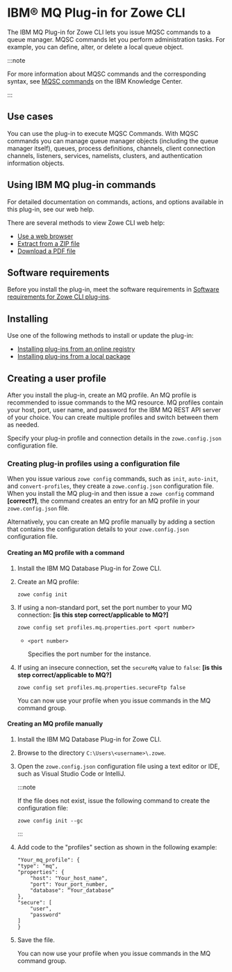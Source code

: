 # IBM® MQ Plug-in for Zowe CLI

The IBM MQ Plug-in for Zowe CLI lets you issue MQSC commands to a queue manager. MQSC commands let you perform administration tasks. For example, you can define, alter, or delete a local queue object.

:::note

For more information about MQSC commands and the corresponding syntax, see [MQSC commands](https://www.ibm.com/support/knowledgecenter/en/SSFKSJ_9.1.0/com.ibm.mq.ref.adm.doc/q085130_.htm) on the IBM Knowledge Center.

:::

## Use cases

You can use the plug-in to execute MQSC Commands. With MQSC commands you can manage queue manager objects (including the queue manager itself), queues, process definitions, channels, client connection channels, listeners, services, namelists, clusters, and authentication information objects.

## Using IBM MQ plug-in commands

For detailed documentation on commands, actions, and options available in this plug-in, see our web help.

There are several methods to view Zowe CLI web help:

- <a href="/stable/web_help/index.html" target="_blank">Use a web browser</a>
- <a href="/stable/zowe_web_help.zip" target="_blank">Extract from a ZIP file</a>
- <a href="/stable/CLIReference_Zowe.pdf" target="_blank">Download a PDF file</a>

## Software requirements

Before you install the plug-in, meet the software requirements in [Software requirements for Zowe CLI plug-ins](cli-swreqplugins.md).

## Installing

Use one of the following methods to install or update the plug-in:

- [Installing plug-ins from an online registry](cli-installplugins.md#installing-plug-ins-from-an-online-registry)
- [Installing plug-ins from a local package](cli-installplugins.md#installing-plug-ins-from-a-local-package)

## Creating a user profile

After you install the plug-in, create an MQ profile. An MQ profile is recommended to issue commands to the MQ resource. MQ profiles contain your host, port, user name, and password for the IBM MQ REST API server of your choice. You can create multiple profiles and switch between them as needed.

Specify your plug-in profile and connection details in the `zowe.config.json` configuration file.

### Creating plug-in profiles using a configuration file

When you issue various `zowe config` commands, such as `init`, `auto-init`, and `convert-profiles`, they create a `zowe.config.json` configuration file. When you install the MQ plug-in and then issue a `zowe config` command **[correct?]**, the command creates an entry for an MQ profile in your `zowe.config.json` file.

Alternatively, you can create an MQ profile manually by adding a section that contains the configuration details to your `zowe.config.json` configuration file.

#### Creating an MQ profile with a command

1.  Install the IBM MQ Database Plug-in for Zowe CLI.
2.  Create an MQ profile:

    ```
    zowe config init
    ```
3.  If using a non-standard port, set the port number to your MQ connection: **[is this step correct/applicable to MQ?]**

    ```
    zowe config set profiles.mq.properties.port <port number>
    ```

    - `<port number>`

      Specifies the port number for the instance.
4. If using an insecure connection, set the `secureMq` value to `false`: **[is this step correct/applicable to MQ?]**

    ```
    zowe config set profiles.mq.properties.secureFtp false
    ```
    You can now use your profile when you issue commands in the MQ command group.

#### Creating an MQ profile manually

1.  Install the IBM MQ Database Plug-in for Zowe CLI.

2. Browse to the directory `C:\Users\<username>\.zowe`.

3. Open the `zowe.config.json` configuration file using a text editor or IDE, such as Visual Studio Code or IntelliJ.

    :::note
    
    If the file does not exist, issue the following command to create the configuration file:
    ```
    zowe config init --gc
    ```
    
    :::

4. Add code to the "profiles" section as shown in the following example:

    ```
    "Your_mq_profile": {
    "type": "mq",
    "properties": {
        "host": "Your_host_name",
        "port": Your_port_number,
        "database": “Your_database”
    },
    "secure": [
        "user",
        "password"
    ]
    }
    ```

5. Save the file.

    You can now use your profile when you issue commands in the MQ command group.

